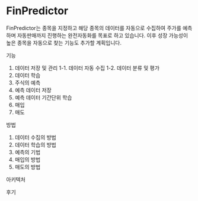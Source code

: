 # FinPredictor

FinPredictor는 종목을 지정하고 해당 종목의 데이터를 자동으로 수집하여 주가를 예측하며
자동판매까지 진행하는 완전자동화를 목표로 하고 있습니다.
이후 성장 가능성이 높은 종목을 자동으로 찾는 기능도 추가할 계획입니다.

기능
1. 데이터 저장 및 관리
  1-1. 데이터 자동 수집
  1-2. 데이터 분류 및 평가
2. 데이터 학습
3. 주식의 예측
4. 예측 데이터 저장
5. 예측 데이터 기간단위 학습
6. 매입
7. 매도

방법
1. 데이터 수집의 방법
2. 데이터 학습의 방법
3. 예측의 기법
4. 매입의 방법
5. 매도의 방법

아키텍처

후기
